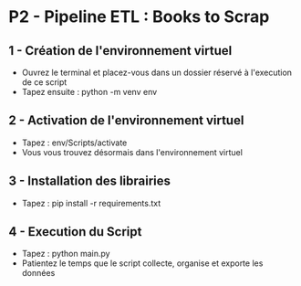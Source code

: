 # P2 - Pipeline ETL : Books to Scrap

## 1 - Création de l'environnement virtuel

- Ouvrez le terminal et placez-vous dans un dossier réservé à l'execution de ce script
- Tapez ensuite : 
python -m venv env

## 2 - Activation de l'environnement virtuel

- Tapez : 
env/Scripts/activate
- Vous vous trouvez désormais dans l'environnement virtuel

## 3 - Installation des librairies

- Tapez :
pip install -r requirements.txt

## 4 - Execution du Script

- Tapez : 
python main.py
- Patientez le temps que le script collecte, organise et exporte les données
